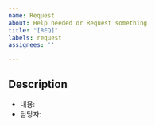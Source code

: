 ```yaml
---
name: Request
about: Help needed or Request something
title: "[REQ]"
labels: request
assignees: ''

---
```


## Description
- 내용: 
- 담당자:

